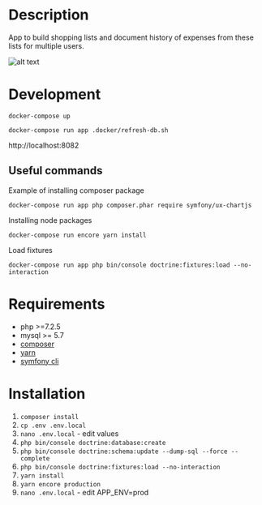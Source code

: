 # Description
App to build shopping lists and document history of expenses from these lists for multiple users.

![alt text](https://kacper.tech/files/604df151b8e3f273516322.gif  "Overview")

# Development

```
docker-compose up
```

```
docker-compose run app .docker/refresh-db.sh
```

http://localhost:8082

## Useful commands

Example of installing composer package
```
docker-compose run app php composer.phar require symfony/ux-chartjs
```

Installing node packages
```
docker-compose run encore yarn install
```

Load fixtures
```
docker-compose run app php bin/console doctrine:fixtures:load --no-interaction
```

# Requirements
- php >=7.2.5
- mysql >= 5.7
- [composer](https://getcomposer.org/download/)
- [yarn](https://classic.yarnpkg.com/en/docs/install/#debian-stable)
- [symfony cli](https://symfony.com/download)

# Installation
1. `composer install`
2. `cp .env .env.local`
3. `nano .env.local` - edit values
4. `php bin/console doctrine:database:create`
5. `php bin/console doctrine:schema:update --dump-sql --force --complete`
6. `php bin/console doctrine:fixtures:load --no-interaction`
7. `yarn install`
8. `yarn encore production`
9. `nano .env.local` - edit APP_ENV=prod